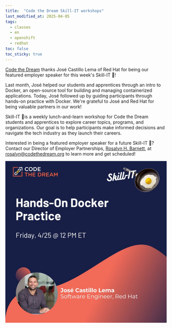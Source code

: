 ```yaml
---
title:  "Code the Dream Skill-IT workshops"
last_modified_at: 2025-04-05
tags:
  - classes
  - en
  - openshift
  - redhat
toc: false
toc_sticky: true
---
```


[Code the Dream](https://codethedream.org/) thanks José Castillo Lema of Red Hat for being our featured employer speaker for this week's Skill-IT 🍳!

Last month, José helped our students and apprentices through an intro to Docker, an open-source tool for building and managing containerized applications. Today, José followed up by guiding participants through hands-on practice with Docker. We're grateful to José and Red Hat for being valuable partners in our work!

Skill-IT 🍳is a weekly lunch-and-learn workshop for Code the Dream students and apprentices to explore career topics, programs, and organizations. Our goal is to help participants make informed decisions and navigate the tech industry as they launch their careers.

Interested in being a featured employer speaker for a future Skill-IT 🍳? Contact our Director of Employer Partnerships, [Rosalyn H. Barnett](https://www.linkedin.com/in/rosalyn-hundley/), at [rosalyn@codethedream.org](mailto:rosalyn@codethedream.org) to learn more and get scheduled!

![](/assets/images/posts/2025-04-25-codethedream25.jpg)